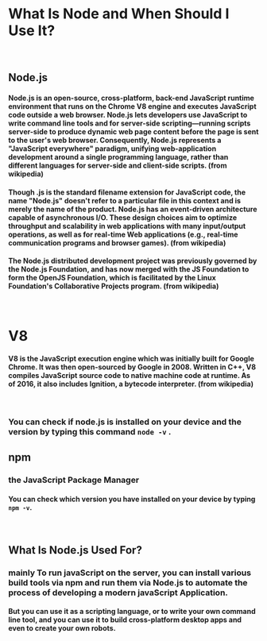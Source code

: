 
# What Is Node and When Should I Use It?

<br>

## Node.js 

#### Node.js is an open-source, cross-platform, back-end JavaScript runtime environment that runs on the Chrome V8 engine and executes JavaScript code outside a web browser. Node.js lets developers use JavaScript to write command line tools and for server-side scripting—running scripts server-side to produce dynamic web page content before the page is sent to the user's web browser. Consequently, Node.js represents a "JavaScript everywhere" paradigm, unifying web-application development around a single programming language, rather than different languages for server-side and client-side scripts. (from wikipedia)

#### Though .js is the standard filename extension for JavaScript code, the name "Node.js" doesn't refer to a particular file in this context and is merely the name of the product. Node.js has an event-driven architecture capable of asynchronous I/O. These design choices aim to optimize throughput and scalability in web applications with many input/output operations, as well as for real-time Web applications (e.g., real-time communication programs and browser games). (from wikipedia)

#### The Node.js distributed development project was previously governed by the Node.js Foundation, and has now merged with the JS Foundation to form the OpenJS Foundation, which is facilitated by the Linux Foundation's Collaborative Projects program. (from wikipedia)

<br>

# V8 

#### V8 is the JavaScript execution engine which was initially built for Google Chrome. It was then open-sourced by Google in 2008. Written in C++, V8 compiles JavaScript source code to native machine code at runtime. As of 2016, it also includes Ignition, a bytecode interpreter. (from wikipedia)

<br>

### You can check if node.js is installed on your device and the version by typing this command  `node -v` . 

## npm
### the JavaScript Package Manager
#### You can check which version you have installed on your device by typing `npm -v`.

<br>


## What Is Node.js Used For?
### mainly To run javaScript on the server, you can install various build tools via npm and run them via Node.js to automate the process of developing a modern javaScript Application.

#### But you can use it as a scripting language, or to write your own command line tool, and you can use it to build cross-platform desktop apps and even to create your own robots.

 